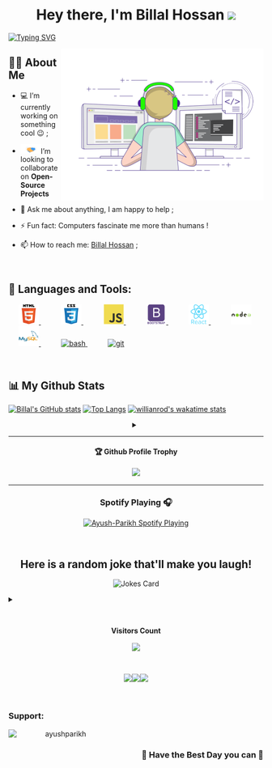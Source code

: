 <h1 align="center">Hey there, I'm Billal Hossan <img src="https://media.giphy.com/media/hvRJCLFzcasrR4ia7z/giphy.gif" width="30px"></h1>

[![Typing SVG](https://readme-typing-svg.herokuapp.com?font=Robot-Bold&size=30&color=330033&center=true&vCenter=true&width=900&height=110&lines=Passionate+Developer;Programmer;Content+Creator/Writer;Tech-spy+person+from+Bangladesh)](https://git.io/typing-svg)

<img align="right" alt="Coding" width="400" src="https://github.com/DevBillal/DevBillal/blob/master/coding-freak%20(1).gif">

## 🙋‍♂️ About Me
- 💻 I’m currently working on something cool :wink: ;

- <img src="https://github.com/DevBillal/DevBillal/blob/master/Handshake.gif" width="40px">I’m looking to collaborate on **Open-Source Projects**

- 💬 Ask me about anything, I am happy to help ;

- ⚡ Fun fact: Computers fascinate me more than humans !

- 📫 How to reach me: [Billal Hossan](https://www.facebook.com/Billal.py/) ;  


<br>


## 🚀 Languages and Tools:
<p align="centre">
  <a  style="padding:20px" href="https://www.w3.org/html/" target="_blank">
    <img src="https://raw.githubusercontent.com/devicons/devicon/master/icons/html5/html5-original-wordmark.svg" alt="html5" width="40" height="40"/>
  </a>

  <a  style="padding:20px" href="https://www.w3schools.com/css/" target="_blank">
    <img src="https://raw.githubusercontent.com/devicons/devicon/master/icons/css3/css3-original-wordmark.svg" alt="css3" width="40" height="40"/>
  </a>
  
  <a  style="padding:20px" href="https://developer.mozilla.org/en-US/docs/Web/JavaScript" target="_blank">
    <img src="https://raw.githubusercontent.com/devicons/devicon/master/icons/javascript/javascript-original.svg" alt="javascript" width="40" height="40"/>
  </a>

  <a  style="padding:20px" href="https://getbootstrap.com" target="_blank">
    <img src="https://raw.githubusercontent.com/devicons/devicon/master/icons/bootstrap/bootstrap-plain-wordmark.svg" alt="bootstrap" width="40" height="40"/>
  </a>
  
  <a  style="padding:20px" href="https://reactjs.org/" target="_blank">
    <img src="https://raw.githubusercontent.com/devicons/devicon/master/icons/react/react-original-wordmark.svg" alt="react" width="40" height="40"/>
  </a>
  
  <a  style="padding:20px" href="https://nodejs.org" target="_blank">
    <img src="https://raw.githubusercontent.com/devicons/devicon/master/icons/nodejs/nodejs-original-wordmark.svg" alt="nodejs" width="40" height="40"/>
  </a>

  <a  style="padding:20px" href="https://www.mysql.com/" target="_blank">
    <img src="https://raw.githubusercontent.com/devicons/devicon/master/icons/mysql/mysql-original-wordmark.svg" alt="mysql" width="40" height="40"/>
  </a>


  <a  style="padding:20px" href="https://www.gnu.org/software/bash/" target="_blank">
    <img src="https://www.vectorlogo.zone/logos/gnu_bash/gnu_bash-icon.svg" alt="bash" width="40" height="40"/>
  </a>

  <a  style="padding:20px" href="https://git-scm.com/" target="_blank">
    <img src="https://www.vectorlogo.zone/logos/git-scm/git-scm-icon.svg" alt="git" width="40" height="40"/>
  </a>
</p>
<br>

## 📊 My Github Stats
[![Billal's GitHub stats](https://github-readme-stats.vercel.app/api?username=DevBillal&count_private=true&show_icons=true&theme=tokyonight)](https://github.com/anuraghazra/github-readme-stats)
[![Top Langs](https://github-readme-stats.vercel.app/api/top-langs/?username=DevBillal&theme=tokyonight)](https://github.com/anuraghazra/github-readme-stats)
[![willianrod's wakatime stats](https://github-readme-stats.vercel.app/api/wakatime?username=willianrod)](https://github.com/anuraghazra/github-readme-stats)




<!-- [![Readme Card](https://github-readme-stats.vercel.app/api/pin/?username=DevBillal&repo=github-readme-stats)](https://github.com/anuraghazra/github-readme-stats) -->


<!-- <p align="center">
  <img width="48%" src="https://github-readme-stats.vercel.app/api?username=Ayushparikh-code&show_icons=true&theme=tokyonight" />
  <img width="48%" src="https://github-readme-streak-stats.herokuapp.com/?user=Ayushparikh-code&theme=tokyonight" />
  <img src="https://github-readme-stats.vercel.app/api/top-langs/?username=Ayushparikh-code&theme=tokyonight" align="center" />
</p> -->

<details> <summary align="center"> </samp></summary><b>Note:</b> Most Used languages is only a metric of the languages my public code consists of and doesn't reflect experience or skill level.</details>

---

<div align="center">
  <h4>🏆 Github Profile Trophy</h4>
  <a href="https://github.com/ryo-ma/github-profile-trophy">
    <img src="https://github-profile-trophy.vercel.app/?username=Ayushparikh-code&column=7"/>
  </a>
</div>

---
<!---
[![Ayush Parikh's github activity graph](https://activity-graph.herokuapp.com/graph?username=Ayushparikh-code&theme=dracula&area=true)](https://github.com/Ayushparikh-code)
<br>





<br><details> <summary align="center"> </samp></summary>
<p align="left">
  <img src="https://raw.githubusercontent.com/Ayushparikh-code/Ayushparikh-code/main/me.gif" width=400 height=340>
  <img src="https://raw.githubusercontent.com/Ayushparikh-code/Ayushparikh-code/main/new.gif" height=340/>
</p></details>
-->

<div align="center">
 
### Spotify Playing 🎧
[<img src="https://now-playing-codestackr.vercel.app/api/spotify-playing" alt="Ayush-Parikh Spotify Playing" width="350" />](https://open.spotify.com/playlist/37i9dQZEVXbLZ52XmnySJg)</div><br>
<div align="center">

## Here is a random joke that'll make you laugh!
![Jokes Card](https://readme-jokes.vercel.app/api)
<br><details><summary align="left"> </samp></summary><p align ="centre"> Refresh page to load New joke</p></details>
</div>
<div align="center">
<br><p align="centre"><b>Visitors Count</b></p>  
<p align="center"><img align="center" src="https://profile-counter.glitch.me/{Ayushparikh-code}/count.svg" /></p> 
<br></div>


<p align="center">
<img align="" height='120px' src="https://github.com/aryashah2k/aryashah2k/blob/main/assets/Geometric%20White.gif" /><img align="" height='120px' src="https://raw.githubusercontent.com/rodrigograca31/rodrigograca31/master/matrix.svg" /><img align="" height='120px' src="https://github.com/aryashah2k/aryashah2k/blob/main/assets/Geometric%20White.gif" />
</p>
<br>


<div align="center">
<h3 align="left">Support:</h3>
<p><a href="https://www.buymeacoffee.com/ayushparikh"> <img align="left" src="https://cdn.buymeacoffee.com/buttons/v2/default-yellow.png" height="50" width="210" alt="ayushparikh" /></a></p>
</div>
<br>
<h3 align="right">👋 Have the Best Day you can 🌈</h3>
